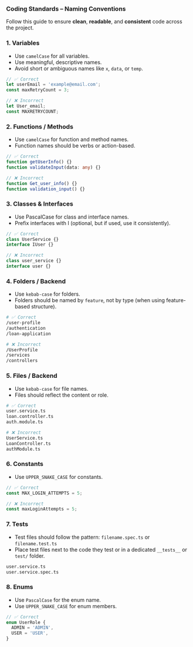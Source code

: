 ### Coding Standards – Naming Conventions
Follow this guide to ensure **clean**, **readable**, and **consistent** code across the project.

### 1. Variables
- Use `camelCase` for all variables.
- Use meaningful, descriptive names.
- Avoid short or ambiguous names like `x`, `data`, or `temp`.

```ts
// ✅ Correct
let userEmail = 'example@email.com';
const maxRetryCount = 3;

// ❌ Incorrect
let User_email;
const MAXRETRYCOUNT;
```

### 2. Functions / Methods
- Use `camelCase` for function and method names.
- Function names should be verbs or action-based.

```ts
// ✅ Correct
function getUserInfo() {}
function validateInput(data: any) {}

// ❌ Incorrect
function Get_user_info() {}
function validation_input() {}
```

### 3. Classes & Interfaces
- Use PascalCase for class and interface names.
- Prefix interfaces with I (optional, but if used, use it consistently).

```ts
// ✅ Correct
class UserService {}
interface IUser {}

// ❌ Incorrect
class user_service {}
interface user {}
```

### 4. Folders / Backend
- Use `kebab-case` for folders.
- Folders should be named by `feature`, not by type (when using feature-based structure).

```bash
# ✅ Correct
/user-profile
/authentication
/loan-application

# ❌ Incorrect
/UserProfile
/services
/controllers
```

### 5. Files / Backend
- Use `kebab-case` for file names.
- Files should reflect the content or role.

```bash
# ✅ Correct
user.service.ts
loan.controller.ts
auth.module.ts

# ❌ Incorrect
UserService.ts
LoanController.ts
authModule.ts
```

### 6. Constants
- Use `UPPER_SNAKE_CASE` for constants.

```ts
// ✅ Correct
const MAX_LOGIN_ATTEMPTS = 5;

// ❌ Incorrect
const maxLoginAttempts = 5;
```

### 7. Tests
- Test files should follow the pattern: `filename.spec.ts` or `filename.test.ts`
- Place test files next to the code they test or in a dedicated `__tests__` or `test/` folder.

```bash
user.service.ts
user.service.spec.ts
```

### 8. Enums
- Use `PascalCase` for the enum name.
- Use `UPPER_SNAKE_CASE` for enum members.

```ts
// ✅ Correct
enum UserRole {
  ADMIN = 'ADMIN',
  USER = 'USER',
}
```
